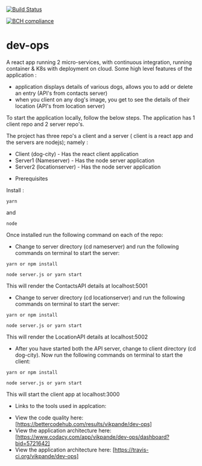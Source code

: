 [![Build Status](https://travis-ci.org/vikpande/dev-ops.svg?branch=master)](https://travis-ci.org/vikpande/dev-ops)

[![BCH compliance](https://bettercodehub.com/edge/badge/vikpande/dev-ops?branch=master)](https://bettercodehub.com/)


# dev-ops
A react app running 2 micro-services, with continuous integration, running container & K8s with deployment on cloud. Some high level features of the application :
- application displays details of various dogs, allows you to add or delete an entry (API's from contacts server)
- when you client on any dog's image, you get to see the details of their location (API's from location server)

To start the application locally, follow the below steps. The application has 1 client repo and 2 server repo's.

The project has three repo's a client and a server ( client is a react app and the servers are nodejs); namely : 
- Client (dog-city) - Has the react client application
- Server1 (Nameserver) - Has the node server application
- Server2 (locationserver) - Has the node server application

* Prerequisites

Install :

 ```
 yarn
 ```
and

```
node
```

Once installed run the following command on each of the repo:

* Change to server directory (cd nameserver) and run the following commands on terminal to start the server:

 ```
 yarn or npm install
 ``` 
 ```
 node server.js or yarn start
 ```

This will render the ContactsAPI details at localhost:5001


* Change to server directory (cd locationserver) and run the following commands on terminal to start the server:
 
 ```
 yarn or npm install
 ``` 
 ```
 node server.js or yarn start
 ```

This will render the LocationAPI details at localhost:5002

* After you have started both the API server, change to client directory (cd dog-city).
 Now run the following commands on terminal to start the client:

 ```
 yarn or npm install
 ``` 
 ```
 node server.js or yarn start
 ```

This will start the client app at localhost:3000

* Links to the tools used in applcation:
- View the code quality here:  [https://bettercodehub.com/results/vikpande/dev-ops]
- View the application architecture here: [https://www.codacy.com/app/vikpande/dev-ops/dashboard?bid=5721642]
- View the application architecture here: [https://travis-ci.org/vikpande/dev-ops]
